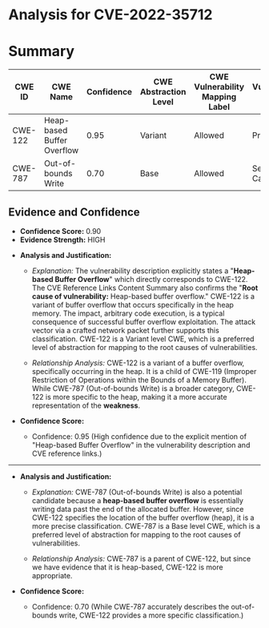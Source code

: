 # Analysis for CVE-2022-35712

# Summary
| CWE ID | CWE Name | Confidence | CWE Abstraction Level | CWE Vulnerability Mapping Label | CWE-Vulnerability Mapping Notes |
|---|---|---|---|---|---|
| CWE-122 | Heap-based Buffer Overflow | 0.95 | Variant | Allowed | Primary CWE |
| CWE-787 | Out-of-bounds Write | 0.70 | Base | Allowed | Secondary Candidate |

## Evidence and Confidence

*   **Confidence Score:** 0.90
*   **Evidence Strength:** HIGH

- **Analysis and Justification:**  
  - *Explanation:* The vulnerability description explicitly states a "**Heap-based Buffer Overflow**" which directly corresponds to CWE-122. The CVE Reference Links Content Summary also confirms the "**Root cause of vulnerability:** Heap-based buffer overflow." CWE-122 is a variant of buffer overflow that occurs specifically in the heap memory. The impact, arbitrary code execution, is a typical consequence of successful buffer overflow exploitation. The attack vector via a crafted network packet further supports this classification. CWE-122 is a Variant level CWE, which is a preferred level of abstraction for mapping to the root causes of vulnerabilities.
  
  - *Relationship Analysis:* CWE-122 is a variant of a buffer overflow, specifically occurring in the heap. It is a child of CWE-119 (Improper Restriction of Operations within the Bounds of a Memory Buffer). While CWE-787 (Out-of-bounds Write) is a broader category, CWE-122 is more specific to the heap, making it a more accurate representation of the **weakness**.

- **Confidence Score:**  
  - Confidence: 0.95 (High confidence due to the explicit mention of "Heap-based Buffer Overflow" in the vulnerability description and CVE reference links.)

---

- **Analysis and Justification:**  
  - *Explanation:* CWE-787 (Out-of-bounds Write) is also a potential candidate because a **heap-based buffer overflow** is essentially writing data past the end of the allocated buffer. However, since CWE-122 specifies the location of the buffer overflow (heap), it is a more precise classification. CWE-787 is a Base level CWE, which is a preferred level of abstraction for mapping to the root causes of vulnerabilities.

  - *Relationship Analysis:* CWE-787 is a parent of CWE-122, but since we have evidence that it is heap-based, CWE-122 is more appropriate.

- **Confidence Score:**  
  - Confidence: 0.70 (While CWE-787 accurately describes the out-of-bounds write, CWE-122 provides a more specific classification.)
